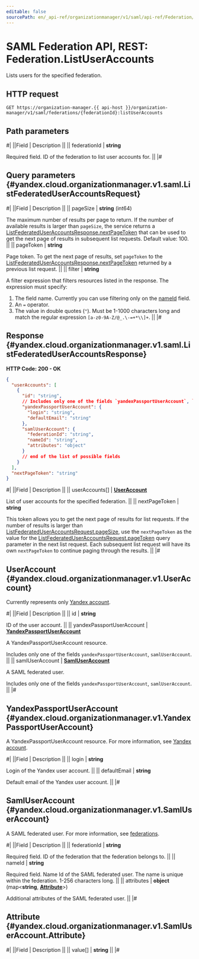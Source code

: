 ```yaml
---
editable: false
sourcePath: en/_api-ref/organizationmanager/v1/saml/api-ref/Federation/listUserAccounts.md
---
```


# SAML Federation API, REST: Federation.ListUserAccounts

Lists users for the specified federation.

## HTTP request

```
GET https://organization-manager.{{ api-host }}/organization-manager/v1/saml/federations/{federationId}:listUserAccounts
```

## Path parameters

#|
||Field | Description ||
|| federationId | **string**

Required field. ID of the federation to list user accounts for. ||
|#

## Query parameters {#yandex.cloud.organizationmanager.v1.saml.ListFederatedUserAccountsRequest}

#|
||Field | Description ||
|| pageSize | **string** (int64)

The maximum number of results per page to return. If the number of available
results is larger than `pageSize`, the service returns a [ListFederatedUserAccountsResponse.nextPageToken](#yandex.cloud.organizationmanager.v1.saml.ListFederatedUserAccountsResponse)
that can be used to get the next page of results in subsequent list requests.
Default value: 100. ||
|| pageToken | **string**

Page token. To get the next page of results, set `pageToken`
to the [ListFederatedUserAccountsResponse.nextPageToken](#yandex.cloud.organizationmanager.v1.saml.ListFederatedUserAccountsResponse)
returned by a previous list request. ||
|| filter | **string**

A filter expression that filters resources listed in the response.
The expression must specify:
1. The field name. Currently you can use filtering only on the [nameId](#yandex.cloud.organizationmanager.v1.SamlUserAccount) field.
2. An `=` operator.
3. The value in double quotes (`"`). Must be 1-1000 characters long and match the regular expression
`[a-z0-9A-Z/@_.\-=+*\\]+`. ||
|#

## Response {#yandex.cloud.organizationmanager.v1.saml.ListFederatedUserAccountsResponse}

**HTTP Code: 200 - OK**

```json
{
  "userAccounts": [
    {
      "id": "string",
      // Includes only one of the fields `yandexPassportUserAccount`, `samlUserAccount`
      "yandexPassportUserAccount": {
        "login": "string",
        "defaultEmail": "string"
      },
      "samlUserAccount": {
        "federationId": "string",
        "nameId": "string",
        "attributes": "object"
      }
      // end of the list of possible fields
    }
  ],
  "nextPageToken": "string"
}
```

#|
||Field | Description ||
|| userAccounts[] | **[UserAccount](#yandex.cloud.organizationmanager.v1.UserAccount)**

List of user accounts for the specified federation. ||
|| nextPageToken | **string**

This token allows you to get the next page of results for list requests. If the number of results
is larger than [ListFederatedUserAccountsRequest.pageSize](#yandex.cloud.organizationmanager.v1.saml.ListFederatedUserAccountsRequest), use the `nextPageToken` as the value
for the [ListFederatedUserAccountsRequest.pageToken](#yandex.cloud.organizationmanager.v1.saml.ListFederatedUserAccountsRequest) query parameter in the next list request.
Each subsequent list request will have its own `nextPageToken` to continue paging through the results. ||
|#

## UserAccount {#yandex.cloud.organizationmanager.v1.UserAccount}

Currently represents only [Yandex account](/docs/iam/concepts/users/accounts#passport).

#|
||Field | Description ||
|| id | **string**

ID of the user account. ||
|| yandexPassportUserAccount | **[YandexPassportUserAccount](#yandex.cloud.organizationmanager.v1.YandexPassportUserAccount)**

A YandexPassportUserAccount resource.

Includes only one of the fields `yandexPassportUserAccount`, `samlUserAccount`. ||
|| samlUserAccount | **[SamlUserAccount](#yandex.cloud.organizationmanager.v1.SamlUserAccount)**

A SAML federated user.

Includes only one of the fields `yandexPassportUserAccount`, `samlUserAccount`. ||
|#

## YandexPassportUserAccount {#yandex.cloud.organizationmanager.v1.YandexPassportUserAccount}

A YandexPassportUserAccount resource.
For more information, see [Yandex account](/docs/iam/concepts/users/accounts#passport).

#|
||Field | Description ||
|| login | **string**

Login of the Yandex user account. ||
|| defaultEmail | **string**

Default email of the Yandex user account. ||
|#

## SamlUserAccount {#yandex.cloud.organizationmanager.v1.SamlUserAccount}

A SAML federated user.
For more information, see [federations](/docs/iam/concepts/users/accounts#saml-federation).

#|
||Field | Description ||
|| federationId | **string**

Required field. ID of the federation that the federation belongs to. ||
|| nameId | **string**

Required field. Name Id of the SAML federated user.
The name is unique within the federation. 1-256 characters long. ||
|| attributes | **object** (map<**string**, **[Attribute](#yandex.cloud.organizationmanager.v1.SamlUserAccount.Attribute)**>)

Additional attributes of the SAML federated user. ||
|#

## Attribute {#yandex.cloud.organizationmanager.v1.SamlUserAccount.Attribute}

#|
||Field | Description ||
|| value[] | **string** ||
|#